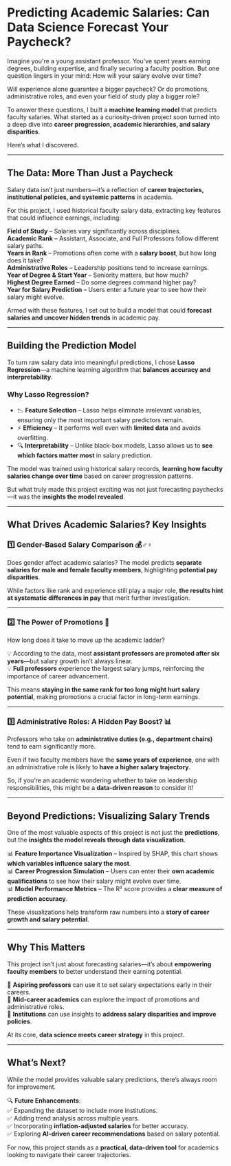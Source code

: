 # **Predicting Academic Salaries: Can Data Science Forecast Your Paycheck?**  

Imagine you're a young assistant professor. You’ve spent years earning degrees, building expertise, and finally securing a faculty position. But one question lingers in your mind: How will your salary evolve over time? 

Will experience alone guarantee a bigger paycheck? Or do promotions, administrative roles, and even your field of study play a bigger role?  

To answer these questions, I built a **machine learning model** that predicts faculty salaries. What started as a curiosity-driven project soon turned into a deep dive into **career progression, academic hierarchies, and salary disparities**.  

Here’s what I discovered.  

---

## **The Data: More Than Just a Paycheck**  

Salary data isn’t just numbers—it’s a reflection of **career trajectories, institutional policies, and systemic patterns** in academia.  

For this project, I used historical faculty salary data, extracting key features that could influence earnings, including:  

**Field of Study** – Salaries vary significantly across disciplines.  
**Academic Rank** – Assistant, Associate, and Full Professors follow different salary paths.  
**Years in Rank** – Promotions often come with a **salary boost**, but how long does it take?  
**Administrative Roles** – Leadership positions tend to increase earnings.  
**Year of Degree & Start Year** – Seniority matters, but how much?  
**Highest Degree Earned** – Do some degrees command higher pay?  
**Year for Salary Prediction** – Users enter a future year to see how their salary might evolve.  

Armed with these features, I set out to build a model that could **forecast salaries and uncover hidden trends** in academic pay.  

---

## **Building the Prediction Model**  

To turn raw salary data into meaningful predictions, I chose **Lasso Regression**—a machine learning algorithm that **balances accuracy and interpretability**.  

### **Why Lasso Regression?**  
- 📉 **Feature Selection** – Lasso helps eliminate irrelevant variables, ensuring only the most important salary predictors remain.  
- ⚡ **Efficiency** – It performs well even with **limited data** and avoids overfitting.  
- 🔍 **Interpretability** – Unlike black-box models, Lasso allows us to **see which factors matter most** in salary prediction.  

The model was trained using historical salary records, **learning how faculty salaries change over time** based on career progression patterns.  

But what truly made this project exciting was not just forecasting paychecks—it was the **insights the model revealed**.  

---

## **What Drives Academic Salaries? Key Insights**  

### **1️⃣ Gender-Based Salary Comparison** 💰♂️♀️  

Does gender affect academic salaries? The model predicts **separate salaries for male and female faculty members**, highlighting **potential pay disparities**.  

While factors like rank and experience still play a major role, **the results hint at systematic differences in pay** that merit further investigation.  

---

### **2️⃣ The Power of Promotions 🚀**  

How long does it take to move up the academic ladder?  

💡 According to the data, most **assistant professors are promoted after six years**—but salary growth isn’t always linear.  
💡 **Full professors** experience the largest salary jumps, reinforcing the importance of career advancement.  

This means **staying in the same rank for too long might hurt salary potential**, making promotions a crucial factor in long-term earnings.  

---

### **3️⃣ Administrative Roles: A Hidden Pay Boost?** 📊  

Professors who take on **administrative duties (e.g., department chairs)** tend to earn significantly more.  

Even if two faculty members have the **same years of experience**, one with an administrative role is likely to **have a higher salary trajectory**.  

So, if you’re an academic wondering whether to take on leadership responsibilities, this might be a **data-driven reason** to consider it!  

---

## **Beyond Predictions: Visualizing Salary Trends**  

One of the most valuable aspects of this project is not just the **predictions**, but the **insights the model reveals through data visualization**.  

📊 **Feature Importance Visualization** – Inspired by SHAP, this chart shows **which variables influence salary the most**.  
📊 **Career Progression Simulation** – Users can enter their **own academic qualifications** to see how their salary might evolve over time.  
📊 **Model Performance Metrics** – The R² score provides a **clear measure of prediction accuracy**.  

These visualizations help transform raw numbers into a **story of career growth and salary potential**.  

---

## **Why This Matters**  

This project isn’t just about forecasting salaries—it’s about **empowering faculty members** to better understand their earning potential.  

🔹 **Aspiring professors** can use it to set salary expectations early in their careers.  
🔹 **Mid-career academics** can explore the impact of promotions and administrative roles.  
🔹 **Institutions** can use insights to **address salary disparities and improve policies**.  

At its core, **data science meets career strategy** in this project.  

---

## **What’s Next?**  

While the model provides valuable salary predictions, there’s always room for improvement.  

🔍 **Future Enhancements**:  
✅ Expanding the dataset to include more institutions.  
✅ Adding trend analysis across multiple years.  
✅ Incorporating **inflation-adjusted salaries** for better accuracy.  
✅ Exploring **AI-driven career recommendations** based on salary potential.  

For now, this project stands as a **practical, data-driven tool** for academics looking to navigate their career trajectories.  
